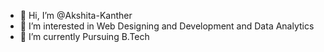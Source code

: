 - 👋 Hi, I’m @Akshita-Kanther
- 👀 I’m interested in Web Designing and Development and Data Analytics
- 🌱 I’m currently Pursuing B.Tech

<!---
Akshita-Kanther/Akshita-Kanther is a ✨ special ✨ repository because its `README.md` (this file) appears on your GitHub profile.
You can click the Preview link to take a look at your changes.
--->
